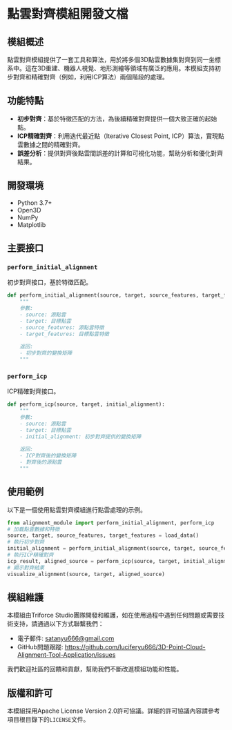 # 點雲對齊模組開發文檔

## 模組概述
點雲對齊模組提供了一套工具和算法，用於將多個3D點雲數據集對齊到同一坐標系中。這在3D重建、機器人視覺、地形測繪等領域有廣泛的應用。本模組支持初步對齊和精確對齊（例如，利用ICP算法）兩個階段的處理。

## 功能特點
- **初步對齊**：基於特徵匹配的方法，為後續精確對齊提供一個大致正確的起始點。
- **ICP精確對齊**：利用迭代最近點（Iterative Closest Point, ICP）算法，實現點雲數據之間的精確對齊。
- **誤差分析**：提供對齊後點雲間誤差的計算和可視化功能，幫助分析和優化對齊結果。

## 開發環境
- Python 3.7+
- Open3D
- NumPy
- Matplotlib

## 主要接口

### `perform_initial_alignment`
初步對齊接口，基於特徵匹配。

```python
def perform_initial_alignment(source, target, source_features, target_features):
    """
    參數:
    - source: 源點雲
    - target: 目標點雲
    - source_features: 源點雲特徵
    - target_features: 目標點雲特徵
    
    返回:
    - 初步對齊的變換矩陣
    """
```

### `perform_icp`
ICP精確對齊接口。

```python
def perform_icp(source, target, initial_alignment):
    """
    參數:
    - source: 源點雲
    - target: 目標點雲
    - initial_alignment: 初步對齊提供的變換矩陣
    
    返回:
    - ICP對齊後的變換矩陣
    - 對齊後的源點雲
    """
```

## 使用範例
以下是一個使用點雲對齊模組進行點雲處理的示例。

```python
from alignment_module import perform_initial_alignment, perform_icp
# 加載點雲數據和特徵
source, target, source_features, target_features = load_data()
# 執行初步對齊
initial_alignment = perform_initial_alignment(source, target, source_features, target_features)
# 執行ICP精確對齊
icp_result, aligned_source = perform_icp(source, target, initial_alignment)
# 顯示對齊結果
visualize_alignment(source, target, aligned_source)
```

## 模組維護
本模組由Triforce Studio團隊開發和維護，如在使用過程中遇到任何問題或需要技術支持，請通過以下方式聯繫我們：
- 電子郵件: satanyu666@gmail.com
- GitHub問題跟蹤: https://github.com/luciferyu666/3D-Point-Cloud-Alignment-Tool-Application/issues

我們歡迎社區的回饋和貢獻，幫助我們不斷改進模組功能和性能。

## 版權和許可
本模組採用Apache License Version 2.0許可協議。詳細的許可協議內容請參考項目根目錄下的`LICENSE`文件。